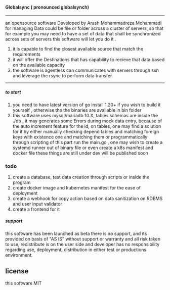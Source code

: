 #### Globalsync ( pronounced globalsynch)

----
an opensource software Developed by Arash Mohammadreza Mohammadi for managing Data could be file or folder  across a cluster of servers, so that for example you may need to have a set of data that shall be synchronized across sets of servers this software will let you do it .


1. it is capable to find the closest available source that match the requirements 
2. it will offer the Destinations that has capability to recieve that data based on the available capacity 
3. the software is agentless can communicates  with servers through ssh and leverage the rsync to perform data transfer
----
##### to start 
1. you need to have latest version of go install 1.20+ if you wish to build it yourself , otherwise the the binaries are available  in bin folder
2. this software uses mysql/mariadb  10.X, tables schemas are inside the ./db , it may generates some  Errors  during mock data entry, because of the auto increment feature for the id, on tables,  one may find a solution for it by either manually checking depend tables and matching foreign keys with existence one and matching them or programmatically  through scripting of this part 
run the main.go , one may wish to create a systemd runner out of binary file or even create a k8s manifest and docker file these things are still under dev will be published soon 

### todo

1. create a database, test data creation through scripts or inside the program 
2. create docker image and kubernetes manifest for the ease of deployment 
3. create a webhook for copy action based on data sanitization on RDBMS and user input validator 
4. create a frontend for it 

##### support
this software has been launched as beta there is no support, and its provided on  basis of "AS IS" without support or warranty  and all risk taken to use, redistribute is on the user side and developer has no responsibility regarding use, deployment, distribution in either test or productions environment.

## license 
this software MIT
